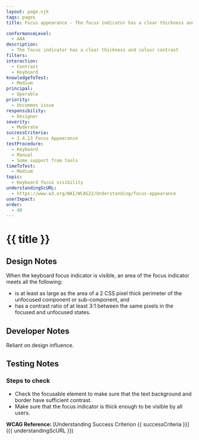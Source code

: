 ```yaml
---
layout: page.njk
tags: pages
title: Focus appearance - The focus indicator has a clear thickness and colour contrast

conformanceLevel:
  - AAA
description:
  - The focus indicator has a clear thickness and colour contrast
filters:
interaction:
  - Contrast
  - Keyboard
knowledgeToTest:
  - Medium
principal:
  - Operable
priority:
  - Uncommon issue
responsibility:
  - Designer
severity:
  - Moderate
successCriteria:
  - 2.4.13 Focus Appearance
testProcedure:
  - Keyboard
  - Manual
  - Some support from tools
timeToTest:
  - Medium
topic:
  - Keyboard focus visibility
understandingScURL:
  - https://www.w3.org/WAI/WCAG22/Understanding/focus-appearance
userImpact:
order:
  - 40
---
```


# {{ title }}

## Design Notes

When the keyboard focus indicator is visible, an area of the focus indicator meets all the following:

- is at least as large as the area of a 2 CSS pixel thick perimeter of the unfocused component or sub-component, and
- has a contrast ratio of at least 3:1 between the same pixels in the focused and unfocused states.

## Developer Notes

Reliant on design influence.

## Testing Notes

### Steps to check

- Check the focusable element to make sure that the text background and border have sufficient contrast.
- Make sure that the focus indicator is thick enough to be visible by all users.

**WCAG Reference:** [Understanding Success Criterion {{ successCriteria }}]({{ understandingScURL }})
